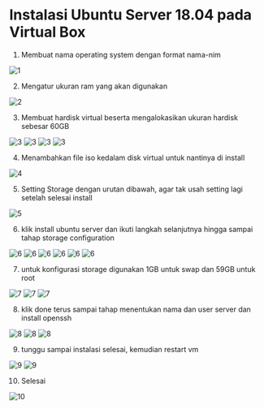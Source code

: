# Instalasi Ubuntu Server 18.04 pada Virtual Box

1. Membuat nama operating system dengan format nama-nim

![1](assets/01.PNG)

2. Mengatur ukuran ram yang akan digunakan

![2](assets/02.PNG)

3. Membuat hardisk virtual beserta mengalokasikan ukuran hardisk sebesar 60GB

![3](assets/03.PNG)
![3](assets/04.PNG)
![3](assets/05.PNG)
![3](assets/06.PNG)

4. Menambahkan file iso kedalam disk virtual untuk nantinya di install 

![4](assets/07.PNG)

5. Setting Storage dengan urutan dibawah, agar tak usah setting lagi setelah selesai install

![5](assets/08.PNG)

6. klik install ubuntu server dan ikuti langkah selanjutnya hingga sampai tahap storage configuration

![6](assets/09.PNG)
![6](assets/10.PNG)
![6](assets/11.PNG)
![6](assets/12.PNG)
![6](assets/13.PNG)
![6](../assets/14.PNG)

7. untuk konfigurasi storage digunakan 1GB untuk swap dan 59GB untuk root

![7](assets/15.PNG)
![7](assets/16.PNG)
![7](assets/17.PNG)

8. klik done terus sampai tahap menentukan nama dan user server dan install openssh

![8](assets/18.PNG)
![8](assets/19.PNG)
![8](assets/20.PNG)

9. tunggu sampai instalasi selesai, kemudian restart vm

![9](assets/21.PNG)
![9](assets/22.PNG)

10. Selesai

![10](assets/23.PNG)
